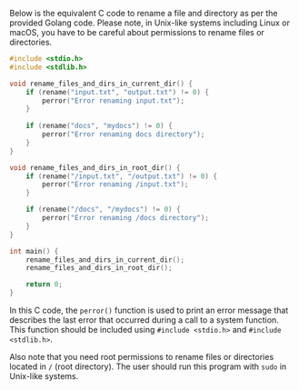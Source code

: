 Below is the equivalent C code to rename a file and directory as per the provided Golang code. Please note, in Unix-like systems including Linux or macOS, you have to be careful about permissions to rename files or directories.

```c
#include <stdio.h>
#include <stdlib.h>

void rename_files_and_dirs_in_current_dir() {
    if (rename("input.txt", "output.txt") != 0) {
        perror("Error renaming input.txt");
    }
    
    if (rename("docs", "mydocs") != 0) {
        perror("Error renaming docs directory");
    }
}

void rename_files_and_dirs_in_root_dir() {
    if (rename("/input.txt", "/output.txt") != 0) {
        perror("Error renaming /input.txt");
    }

    if (rename("/docs", "/mydocs") != 0) {
        perror("Error renaming /docs directory");
    }
}

int main() {
    rename_files_and_dirs_in_current_dir();
    rename_files_and_dirs_in_root_dir();

    return 0;
}
```

In this C code, the `perror()` function is used to print an error message that describes the last error that occurred during a call to a system function. This function should be included using `#include <stdio.h>` and `#include <stdlib.h>`. 

Also note that you need root permissions to rename files or directories located in `/` (root directory). The user should run this program with `sudo` in Unix-like systems.
